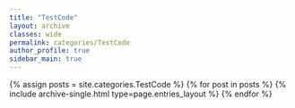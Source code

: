 ```yaml
---
title: "TestCode"
layout: archive
classes: wide
permalink: categories/TestCode
author_profile: true
sidebar_main: true
---
```



{% assign posts = site.categories.TestCode %}
{% for post in posts %} {% include archive-single.html type=page.entries_layout %} {% endfor %}
